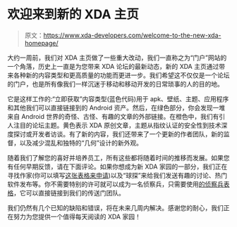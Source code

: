 # 欢迎来到新的 XDA 主页

> 原文：<https://www.xda-developers.com/welcome-to-the-new-xda-homepage/>

大约一周前，我们对 XDA 主页做了一些重大改动，我们一直称之为“门户”网站的一个角落，历史上一直是为您带来 XDA 论坛的最新动态，新的 XDA 主页通过带来各种新的内容类型和更高质量的功能而更进一步。我们希望这不仅仅是一个论坛的门户，也是所有像我们一样沉迷于移动和移动开发的日常琐事的人的目的地。

它是这样工作的:“立即获取”内容类型(蓝色代码)用于 apk、壁纸、主题、应用程序和其他我们可以直接链接到的 Android 资产。然后，在绿色部分，你会发现一堆来自 Android 世界的奇怪、古怪、有趣的文章的外部链接。在橙色中，我们有引人注目的论坛主题。黄色表示 XDA 原创文章，主题从指纹认证的安全性到技术深度探讨或开发者访谈。有了新的内容，我们还带来了一个更新的作者团队，新的监督，以及减少混乱和独特的“几何”设计的新外观。

随着我们了解您的喜好并培养员工，所有这些都将随着时间的推移而发展。如果您有任何早期反馈，请在下面评论。如果你想成为新 XDA 家园的一部分，我们正在寻找作家(你可以填写[这张表格来申请](https://docs.google.com/forms/d/1QwrgxZO3D26iaSUrWdL7B_6LUjyCVhlRKcEXYEIhy64/viewform))以及“球探”来给我们发送有趣的讨论、热门软件发布等。你不需要特别的许可就可以成为一名侦察兵，只需要使用[的侦察兵表格](https://docs.google.com/forms/d/1Ye2jdBCQnlwNx0Cg1z1-Abf407WSP90MtPxIuHK4ZlQ/viewform)，它可以直接链接到我们的传送门团队。

我们仍然有几个已知的缺陷和错误，将在未来几周内解决。感谢您的耐心，我们正在努力为您提供一个值得每天阅读的 XDA 家园！